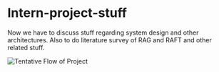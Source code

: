 # Intern-project-stuff
Now we have to discuss stuff regarding system design and other architectures. Also to do literature survey of RAG and RAFT and other related stuff. 


![Tentative Flow of Project]('project-flowchart.jpg')
